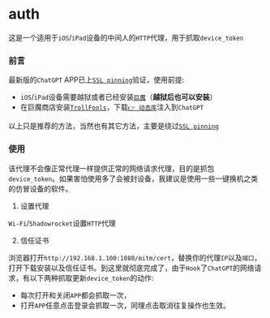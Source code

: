 # auth

这是一个适用于`iOS`/`iPad`设备的中间人的`HTTP`代理，用于抓取`device_token`

### 前言

最新版的`ChatGPT` APP已上[`SSL pinning`](https://medium.com/trendyol-tech/securing-ios-applications-with-ssl-pinning-38d551945306)验证，使用前提:

- `iOS`/`iPad`设备需要越狱或者已经安装[`巨魔`](https://github.com/opa334/TrollStore)（**越狱后也可以安装**）
- 在巨魔商店安装[`TrollFools`](https://github.com/Lessica/TrollFools)，下载[`👉 动态库`](https://github.com/penumbra-x/auth/releases/download/lib/SSLKillSwitch2.dylib)注入到`ChatGPT`

以上只是推荐的方法，当然也有其它方法，主要是绕过[`SSL pinning`](https://medium.com/trendyol-tech/securing-ios-applications-with-ssl-pinning-38d551945306)

### 使用

该代理不会像正常代理一样提供正常的网络请求代理，目的是抓包`device_token`。如果害怕使用多了会被封设备，我建议是使用一些一键换机之类的仿冒设备的软件。

1. 设置代理

`Wi-Fi`/`Shadowrocket`设置`HTTP`代理

2. 信任证书

浏览器打开`http://192.168.1.100:1080/mitm/cert`，替换你的代理`IP`以及`端口`，打开下载安装以及信任证书。到这里就彻底完成了，由于`Hook`了`ChatGPT`的网络请求，有以下两种抓取更新`device_token`的动作:

- 每次打开和关闭`APP`都会抓取一次，
- 打开`APP`任意点击登录会抓取一次，同理点击取消往复操作也生效。
